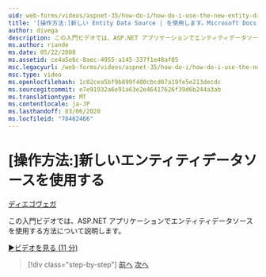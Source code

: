```yaml
---
uid: web-forms/videos/aspnet-35/how-do-i/how-do-i-use-the-new-entity-data-source
title: '[操作方法:]新しい Entity Data Source | を使用します。Microsoft Docs'
author: divega
description: この入門ビデオでは、ASP.NET アプリケーションでエンティティデータソースを使用する方法について説明します。
ms.author: riande
ms.date: 05/22/2008
ms.assetid: ce4a5e6c-8aec-4955-a145-337f1e48af05
msc.legacyurl: /web-forms/videos/aspnet-35/how-do-i/how-do-i-use-the-new-entity-data-source
msc.type: video
ms.openlocfilehash: 1c02cea5bf9b899f400cbcd07a19fe5e213decdc
ms.sourcegitcommit: e7e91932a6e91a63e2e46417626f39d6b244a3ab
ms.translationtype: MT
ms.contentlocale: ja-JP
ms.lasthandoff: 03/06/2020
ms.locfileid: "78462466"
---
```

# <a name="how-do-i-use-the-new-entity-data-source"></a>[操作方法:]新しいエンティティデータソースを使用する

[ディエゴヴェガ](https://github.com/divega)

この入門ビデオでは、ASP.NET アプリケーションでエンティティデータソースを使用する方法について説明します。

[&#9654;ビデオを見る (11 分)](https://channel9.msdn.com/Blogs/ASP-NET-Site-Videos/how-do-i-use-the-new-entity-data-source)

> [!div class="step-by-step"]
> [前へ](how-do-i-get-started-with-the-entity-framework.md)
> [次へ](how-do-i-serialize-a-graph-with-the-entity-framework.md)
